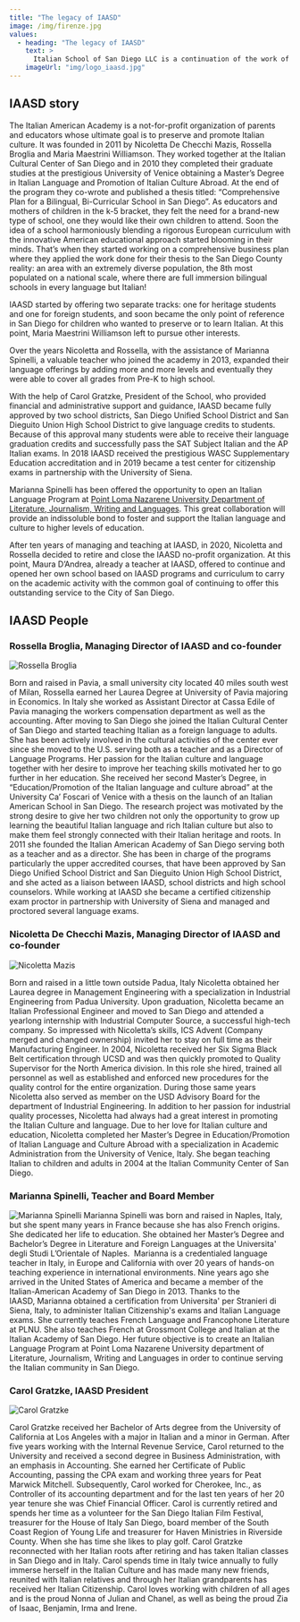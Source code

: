 ```yaml
---
title: "The legacy of IAASD"
image: /img/firenze.jpg
values:
  - heading: "The legacy of IAASD"
    text: >
      Italian School of San Diego LLC is a continuation of the work of IAASD and has benefitted from the programs created, refined over the years and certified with the San Diego School districts.
    imageUrl: "img/logo_iaasd.jpg"
---
```


## IAASD story

The Italian American Academy is a not-for-profit organization of parents and educators whose ultimate goal is to preserve and promote Italian culture.
It was founded in 2011 by Nicoletta De Checchi Mazis, Rossella Broglia and Maria Maestrini Williamson. They worked together at the Italian Cultural Center of San Diego and in 2010 they completed their graduate studies at the prestigious University of Venice obtaining a Master’s Degree in Italian Language and Promotion of Italian Culture Abroad. At the end of the program they co-wrote and published a thesis titled: “Comprehensive Plan for a Bilingual, Bi-Curricular School in San Diego”.
As educators and mothers of children in the k-5 bracket, they felt the need for a brand-new type of school, one they would like their own children to attend. Soon the idea of a school harmoniously blending a rigorous European curriculum with the innovative American educational approach started blooming in their minds. That’s when they started working on a comprehensive business plan where they applied the work done for their thesis to the San Diego County reality: an area with an extremely diverse population, the 8th most populated on a national scale, where there are full immersion bilingual schools in every language but Italian!

IAASD started by offering two separate tracks: one for heritage students and one for foreign students, and soon became the only point of reference in San Diego for children who wanted to preserve or to learn Italian. At this point, Maria Maestrini Williamson left to pursue other interests.
 
Over the years Nicoletta and Rossella, with the assistance of Marianna Spinelli, a valuable teacher who joined the academy in 2013, expanded their language offerings by adding more and more levels and eventually they were able to cover all grades from Pre-K to high school. 
 
With the help of Carol Gratzke, President of the School, who provided financial and administrative support and guidance, IAASD became fully approved by two school districts, San Diego Unified School District and San Dieguito Union High School District to give language credits to students. Because of this approval many students were able to receive their language graduation credits and successfully pass the SAT Subject Italian and the AP Italian exams. In 2018 IAASD received the prestigious WASC Supplementary Education accreditation and in 2019 became a test center for citizenship exams in partnership with the University of Siena. 
 
Marianna Spinelli has been offered the opportunity to open an Italian Language Program at [Point Loma Nazarene University Department of Literature, Journalism, Writing and Languages](https://www.pointloma.edu/schools-departments-colleges/department-literature-journalism-writing-languages). This great collaboration will provide an indissoluble bond to foster and support the Italian language and culture to higher levels of education.

After ten years of managing and teaching at IAASD, in 2020, Nicoletta and Rossella decided to retire and close the IAASD no-profit organization. At this point, Maura D’Andrea, already a teacher at IAASD, offered to continue and opened her own school based on IAASD programs and curriculum to carry on the academic activity with the common goal of continuing to offer this outstanding service to the City of San Diego. 

## IAASD People

### Rossella Broglia, Managing Director of IAASD and co-founder

![Rossella Broglia](/img/rossella.jpg)

Born and raised in Pavia, a small university city located 40 miles south west of Milan, Rossella earned her Laurea Degree at University of Pavia majoring in Economics. In Italy she worked as Assistant Director at Cassa Edile of Pavia managing the workers compensation department as well as the accounting.  After moving to San Diego she joined the Italian Cultural Center of San Diego and started teaching Italian as a foreign language to adults. She has been actively involved in the cultural activities of the center ever since she moved to the U.S. serving both as a teacher and as a Director of Language Programs. Her passion for the Italian culture and language together with her desire to improve her teaching skills motivated her to go further in her education. She received her second Master’s Degree, in “Education/Promotion of the Italian language and culture abroad” at the University Ca’ Foscari of Venice with a thesis on the launch of an Italian American School in San Diego. The research project was motivated by the strong desire to give her two children not only the opportunity to grow up learning the beautiful Italian language and rich Italian culture but also to make them feel strongly connected with their Italian heritage and roots. In 2011 she founded the Italian American Academy of San Diego serving both as a teacher and as a director. She has been in charge of the programs particularly the upper accredited courses, that have been approved by San Diego Unified School District and San Dieguito Union High School District, and she acted as a liaison between IAASD, school districts and high school counselors. While working at IAASD she became a certified citizenship exam proctor in partnership with University of Siena and managed and proctored several language exams.

### Nicoletta De Checchi Mazis, Managing Director of IAASD and co-founder

![Nicoletta Mazis](/img/nicoletta.jpg)

Born and raised in a little town outside Padua, Italy Nicoletta obtained her Laurea degree in Management Engineering with a specialization in Industrial Engineering from Padua University. Upon graduation, Nicoletta became an Italian Professional Engineer and moved to San Diego and attended a yearlong internship with Industrial Computer Source, a successful high-tech company. So impressed with Nicoletta’s skills, ICS Advent (Company merged and changed ownership) invited her to stay on full time as their Manufacturing Engineer. In 2004, Nicoletta received her Six Sigma Black Belt certification through UCSD and was then quickly promoted to Quality Supervisor for the North America division. In this role she hired, trained all personnel as well as established and enforced new procedures for the quality control for the entire organization. During those same years Nicoletta also served as member on the USD Advisory Board for the department of Industrial Engineering. In addition to her passion for industrial quality processes, Nicoletta had always had a great interest in promoting the Italian Culture and language. Due to her love for Italian culture and education, Nicoletta completed her Master’s Degree in Education/Promotion of Italian Language and Culture Abroad with a specialization in Academic Administration from the University of Venice, Italy. She began teaching Italian to children and adults in 2004 at the Italian Community Center of San Diego.

### Marianna Spinelli, Teacher and Board Member

![Marianna Spinelli](/img/marianna.jpg)
Marianna Spinelli was born and raised in Naples, Italy, but she spent many years in France because she has also French origins.  She dedicated her life to education. She obtained her Master’s Degree and Bachelor’s Degree in Literature and Foreign Languages at the Universita' degli Studi L’Orientale of Naples.  Marianna is a credentialed language teacher in Italy, in Europe and California with over 20 years of hands-on teaching experience in international environments. Nine years ago she arrived in the United States of America and became a member of the Italian-American Academy of San Diego in 2013. Thanks to the IAASD, Marianna obtained a certification from Universita' per Stranieri di Siena, Italy, to administer Italian Citizenship's exams and Italian Language exams.  She currently teaches French Language and Francophone Literature at PLNU. She also teaches French at Grossmont College and Italian at the Italian Academy of San Diego. Her future objective is to create an Italian Language Program at Point Loma Nazarene University department of Literature, Journalism, Writing and Languages in order to continue serving the Italian community in San Diego. 

### Carol Gratzke, IAASD President

![Carol Gratzke](/img/carol.jpg)

Carol Gratzke received her Bachelor of Arts degree from the University of California at Los Angeles with a major in Italian and a minor in German. After five years working with the Internal Revenue Service, Carol returned to the University and received a second degree in Business Administration, with an emphasis in Accounting. She earned her Certificate of Public Accounting, passing the CPA exam and working three years for Peat Marwick Mitchell. Subsequently, Carol worked for Cherokee, Inc., as Controller of its accounting department and for the last ten years of her 20 year tenure she was Chief Financial Officer. Carol is currently retired and spends her time as a volunteer for the San Diego Italian Film Festival, treasurer for the House of Italy San Diego, board member of the South Coast Region of Young Life and treasurer for Haven Ministries in Riverside County.  When she has time she likes to play golf. Carol Gratzke reconnected with her Italian roots after retiring and has taken Italian classes in San Diego and in Italy. Carol spends time in Italy twice annually to fully immerse herself in the Italian Culture and has made many new friends, reunited with Italian relatives and through her Italian grandparents has received her Italian Citizenship. Carol loves working with children of all ages and is the proud Nonna of Julian and Chanel, as well as being the proud Zia of Isaac, Benjamin, Irma and Irene.
